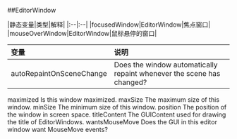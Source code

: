 ##EditorWindow

|静态变量|类型|解释|
|:--|:--|
|focusedWindow|EditorWindow|焦点窗口|
|mouseOverWindow|EditorWindow|鼠标悬停的窗口|

|变量|说明|
|:--|:--|
|autoRepaintOnSceneChange|Does the window automatically repaint whenever the scene has changed?|
maximized	Is this window maximized.
maxSize	The maximum size of this window.
minSize	The minimum size of this window.
position	The position of the window in screen space.
titleContent	The GUIContent used for drawing the title of EditorWindows.
wantsMouseMove	Does the GUI in this editor window want MouseMove events?